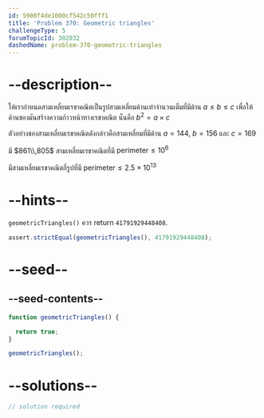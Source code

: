 ```yaml
---
id: 5900f4de1000cf542c50fff1
title: 'Problem 370: Geometric triangles'
challengeType: 5
forumTopicId: 302032
dashedName: problem-370-geometric-triangles
---
```


# --description--

ให้เรากำหนดสามเหลี่ยมเรขาคณิตเป็นรูปสามเหลี่ยมด้านเท่าจำนวนเต็มที่มีด้าน $a ≤ b ≤ c$ เพื่อให้ด้านของมันสร้างความก้าวหน้าทางเรขาคณิต นั่นคือ $b^2 = a \times c$

ตัวอย่างของสามเหลี่ยมเรขาคณิตดังกล่าวคือสามเหลี่ยมที่มีด้าน $a = 144$, $b = 156$ และ $c = 169$

มี $861\\,805$ สามเหลี่ยมเรขาคณิตที่มี $\text{perimeter} ≤ {10}^6$

มีสามเหลี่ยมเรขาคณิตกี่รูปที่มี $\text{perimeter} ≤ 2.5 \times {10}^{13}$

# --hints--

`geometricTriangles()` ควร return `41791929448408`.

```js
assert.strictEqual(geometricTriangles(), 41791929448408);
```

# --seed--

## --seed-contents--

```js
function geometricTriangles() {

  return true;
}

geometricTriangles();
```

# --solutions--

```js
// solution required
```
